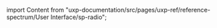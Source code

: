 
import Content from "uxp-documentation/src/pages/uxp-ref/reference-spectrum/User Interface/sp-radio";

<Content query="product=xd"/>
